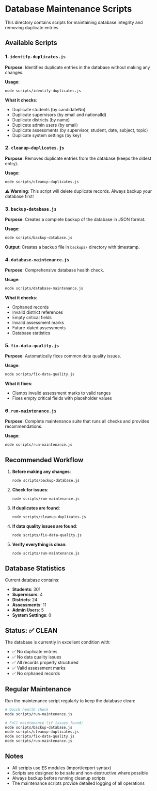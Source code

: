 # Database Maintenance Scripts

This directory contains scripts for maintaining database integrity and removing duplicate entries.

## Available Scripts

### 1. `identify-duplicates.js`
**Purpose**: Identifies duplicate entries in the database without making any changes.

**Usage**:
```bash
node scripts/identify-duplicates.js
```

**What it checks**:
- Duplicate students (by candidateNo)
- Duplicate supervisors (by email and nationalId)
- Duplicate districts (by name)
- Duplicate admin users (by email)
- Duplicate assessments (by supervisor, student, date, subject, topic)
- Duplicate system settings (by key)

### 2. `cleanup-duplicates.js`
**Purpose**: Removes duplicate entries from the database (keeps the oldest entry).

**Usage**:
```bash
node scripts/cleanup-duplicates.js
```

**⚠️ Warning**: This script will delete duplicate records. Always backup your database first!

### 3. `backup-database.js`
**Purpose**: Creates a complete backup of the database in JSON format.

**Usage**:
```bash
node scripts/backup-database.js
```

**Output**: Creates a backup file in `backups/` directory with timestamp.

### 4. `database-maintenance.js`
**Purpose**: Comprehensive database health check.

**Usage**:
```bash
node scripts/database-maintenance.js
```

**What it checks**:
- Orphaned records
- Invalid district references
- Empty critical fields
- Invalid assessment marks
- Future-dated assessments
- Database statistics

### 5. `fix-data-quality.js`
**Purpose**: Automatically fixes common data quality issues.

**Usage**:
```bash
node scripts/fix-data-quality.js
```

**What it fixes**:
- Clamps invalid assessment marks to valid ranges
- Fixes empty critical fields with placeholder values

### 6. `run-maintenance.js`
**Purpose**: Complete maintenance suite that runs all checks and provides recommendations.

**Usage**:
```bash
node scripts/run-maintenance.js
```

## Recommended Workflow

1. **Before making any changes**:
   ```bash
   node scripts/backup-database.js
   ```

2. **Check for issues**:
   ```bash
   node scripts/run-maintenance.js
   ```

3. **If duplicates are found**:
   ```bash
   node scripts/cleanup-duplicates.js
   ```

4. **If data quality issues are found**:
   ```bash
   node scripts/fix-data-quality.js
   ```

5. **Verify everything is clean**:
   ```bash
   node scripts/run-maintenance.js
   ```

## Database Statistics

Current database contains:
- **Students**: 301
- **Supervisors**: 4
- **Districts**: 24
- **Assessments**: 11
- **Admin Users**: 5
- **System Settings**: 0

## Status: ✅ CLEAN

The database is currently in excellent condition with:
- ✅ No duplicate entries
- ✅ No data quality issues
- ✅ All records properly structured
- ✅ Valid assessment marks
- ✅ No orphaned records

## Regular Maintenance

Run the maintenance script regularly to keep the database clean:

```bash
# Quick health check
node scripts/run-maintenance.js

# Full maintenance (if issues found)
node scripts/backup-database.js
node scripts/cleanup-duplicates.js
node scripts/fix-data-quality.js
node scripts/run-maintenance.js
```

## Notes

- All scripts use ES modules (import/export syntax)
- Scripts are designed to be safe and non-destructive where possible
- Always backup before running cleanup scripts
- The maintenance scripts provide detailed logging of all operations
